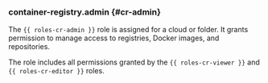 ### container-registry.admin {#cr-admin}

The `{{ roles-cr-admin }}` role is assigned for a cloud or folder.
It grants permission to manage access to registries, Docker images, and repositories.

The role includes all permissions granted by the `{{ roles-cr-viewer }}` and `{{ roles-cr-editor }}` roles.